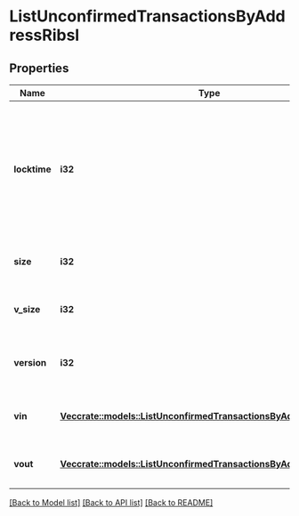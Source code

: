 # ListUnconfirmedTransactionsByAddressRibsl

## Properties

Name | Type | Description | Notes
------------ | ------------- | ------------- | -------------
**locktime** | **i32** | Represents the locktime on the transaction on the specific blockchain, i.e. the blockheight at which the transaction is valid. | 
**size** | **i32** | Represents the total size of this transaction. | 
**v_size** | **i32** | Represents the virtual size of this transaction. | 
**version** | **i32** | Represents the transaction's version number. | 
**vin** | [**Vec<crate::models::ListUnconfirmedTransactionsByAddressRibslVin>**](ListUnconfirmedTransactionsByAddressRIBSL_vin.md) | Represents the transaction inputs. | 
**vout** | [**Vec<crate::models::ListUnconfirmedTransactionsByAddressRibslVout>**](ListUnconfirmedTransactionsByAddressRIBSL_vout.md) | Represents the transaction outputs. | 

[[Back to Model list]](../README.md#documentation-for-models) [[Back to API list]](../README.md#documentation-for-api-endpoints) [[Back to README]](../README.md)



